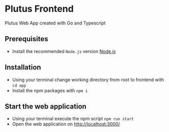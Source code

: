 # Plutus Frontend

Plutus Web App created with Go and Typescript

## Prerequisites

-   Install the recommended `Node.js` version [Node.js](https://nodejs.org/en)

## Installation

-   Using your terminal change working directory from root to frontend with `cd app`
-   Install the npm packages with `npm i`

## Start the web application

-   Using your terminal execute the npm script `npm run start`
-   Open the web application on <http://localhost:3000/>
